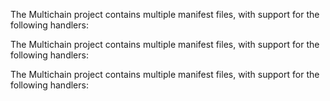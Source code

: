 <!-- #region level2 -->

<!-- @include: ../../snippets/manifest-intro.md#level2 -->

The Multichain project contains multiple manifest files, with support for the following handlers:

<!-- @include: ../../snippets/cosmos-handlers.md -->

<!-- #endregion level2 -->

<!-- #region level3 -->

<!-- @include: ../../snippets/manifest-intro.md#level3 -->

The Multichain project contains multiple manifest files, with support for the following handlers:

<!-- @include: ../../snippets/cosmos-handlers.md -->

<!-- #endregion level3 -->

<!-- #region level4 -->

<!-- @include: ../../snippets/manifest-intro.md#level4 -->

The Multichain project contains multiple manifest files, with support for the following handlers:

<!-- @include: ../../snippets/cosmos-handlers.md -->

<!-- #endregion level4 -->
